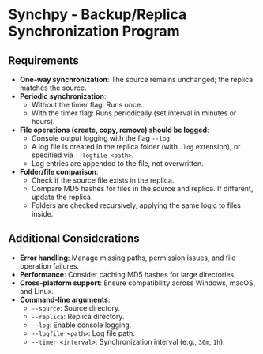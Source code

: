 # Synchpy - Backup/Replica Synchronization Program

## Requirements

- **One-way synchronization**: The source remains unchanged; the replica matches the source.
- **Periodic synchronization**:
  - Without the timer flag: Runs once.
  - With the timer flag: Runs periodically (set interval in minutes or hours).
- **File operations (create, copy, remove) should be logged**:
  - Console output logging with the flag `--log`.
  - A log file is created in the replica folder (with `.log` extension), or specified via `--logfile <path>`.
  - Log entries are appended to the file, not overwritten.
- **Folder/file comparison**:
  - Check if the source file exists in the replica.
  - Compare MD5 hashes for files in the source and replica. If different, update the replica.
  - Folders are checked recursively, applying the same logic to files inside.

## Additional Considerations

- **Error handling**: Manage missing paths, permission issues, and file operation failures.
- **Performance**: Consider caching MD5 hashes for large directories.
- **Cross-platform support**: Ensure compatibility across Windows, macOS, and Linux.
- **Command-line arguments**:
  - `--source`: Source directory.
  - `--replica`: Replica directory.
  - `--log`: Enable console logging.
  - `--logfile <path>`: Log file path.
  - `--timer <interval>`: Synchronization interval (e.g., `30m`, `1h`).
